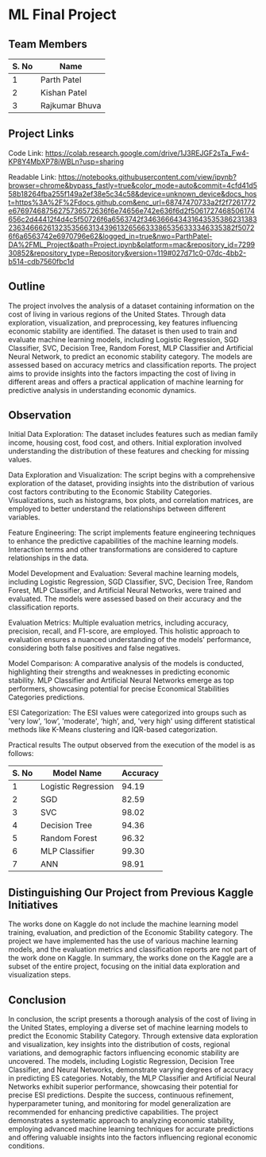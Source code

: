 # ML Final Project

## Team Members

| S. No | Name           |
| ----- | -------------- |
| 1     | Parth Patel    |
| 2     | Kishan Patel   |
| 3     | Rajkumar Bhuva |

## Project Links

Code Link:
https://colab.research.google.com/drive/1J3REJGF2sTa_Fw4-KP8Y4MbXP78iWBLn?usp=sharing

Readable Link:
https://notebooks.githubusercontent.com/view/ipynb?browser=chrome&bypass_fastly=true&color_mode=auto&commit=4cfd41d558b18264fba255f149a2ef38e5c34c58&device=unknown_device&docs_host=https%3A%2F%2Fdocs.github.com&enc_url=68747470733a2f2f7261772e67697468756275736572636f6e74656e742e636f6d2f5061727468506174656c2d44412f4d4c5f50726f6a6563742f346366643431643535386231383236346662613235356631343961326566333865356333346335382f50726f6a6563742e6970796e62&logged_in=true&nwo=ParthPatel-DA%2FML_Project&path=Project.ipynb&platform=mac&repository_id=729930852&repository_type=Repository&version=119#027d71c0-07dc-4bb2-b514-cdb7560fbc1d

## Outline

The project involves the analysis of a dataset containing information on the cost of living in various regions of the United States. Through data exploration, visualization, and preprocessing, key features influencing economic stability are identified. The dataset is then used to train and evaluate machine learning models, including Logistic Regression, SGD Classifier, SVC, Decision Tree, Random Forest, MLP Classifier and Artificial Neural Network, to predict an economic stability category. The models are assessed based on accuracy metrics and classification reports. The project aims to provide insights into the factors impacting the cost of living in different areas and offers a practical application of machine learning for predictive analysis in understanding economic dynamics.

## Observation

Initial Data Exploration: The dataset includes features such as median family income, housing cost, food cost, and others. Initial exploration involved understanding the distribution of these features and checking for missing values.

Data Exploration and Visualization: The script begins with a comprehensive exploration of the dataset, providing insights into the distribution of various cost factors contributing to the Economic Stability Categories. Visualizations, such as histograms, box plots, and correlation matrices, are employed to better understand the relationships between different variables.

Feature Engineering: The script implements feature engineering techniques to enhance the predictive capabilities of the machine learning models. Interaction terms and other transformations are considered to capture relationships in the data.

Model Development and Evaluation: Several machine learning models, including Logistic Regression, SGD Classifier, SVC, Decision Tree, Random Forest, MLP Classifier, and Artificial Neural Networks, were trained and evaluated. The models were assessed based on their accuracy and the classification reports.

Evaluation Metrics: Multiple evaluation metrics, including accuracy, precision, recall, and F1-score, are employed. This holistic approach to evaluation ensures a nuanced understanding of the models' performance, considering both false positives and false negatives.

Model Comparison: A comparative analysis of the models is conducted, highlighting their strengths and weaknesses in predicting economic stability. MLP Classifier and Artificial Neural Networks emerge as top performers, showcasing potential for precise Economical Stabilities Categories predictions.

ESI Categorization: The ESI values were categorized into groups such as 'very low', ‘low’, 'moderate', ‘high’, and, 'very high' using different statistical methods like K-Means clustering and IQR-based categorization.

Practical results
The output observed from the execution of the model is as follows:

| S. No | Model Name          | Accuracy |
| ----- | ------------------- | -------- |
| 1     | Logistic Regression | 94.19    |
| 2     | SGD                 | 82.59    |
| 3     | SVC                 | 98.02    |
| 4     | Decision Tree       | 94.36    |
| 5     | Random Forest       | 96.32    |
| 6     | MLP Classifier      | 99.30    |
| 7     | ANN                 | 98.91    |

## Distinguishing Our Project from Previous Kaggle Initiatives

The works done on Kaggle do not include the machine learning model training, evaluation, and prediction of the Economic Stability category. The project we have implemented has the use of various machine learning models, and the evaluation metrics and classification reports are not part of the work done on Kaggle.
In summary, the works done on the Kaggle are a subset of the entire project, focusing on the initial data exploration and visualization steps.

## Conclusion

In conclusion, the script presents a thorough analysis of the cost of living in the United States, employing a diverse set of machine learning models to predict the Economic Stability Category. Through extensive data exploration and visualization, key insights into the distribution of costs, regional variations, and demographic factors influencing economic stability are uncovered. The models, including Logistic Regression, Decision Tree Classifier, and Neural Networks, demonstrate varying degrees of accuracy in predicting ES categories. Notably, the MLP Classifier and Artificial Neural Networks exhibit superior performance, showcasing their potential for precise ESI predictions. Despite the success, continuous refinement, hyperparameter tuning, and monitoring for model generalization are recommended for enhancing predictive capabilities.
The project demonstrates a systematic approach to analyzing economic stability, employing advanced machine learning techniques for accurate predictions and offering valuable insights into the factors influencing regional economic conditions.
